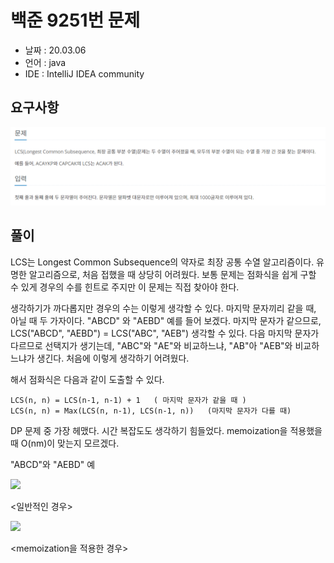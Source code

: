 # 백준 9251번 문제

* 날짜 : 20.03.06
* 언어 : java
* IDE : IntelliJ IDEA community 

## 요구사항

<img src="/doc/backjoon9251.png"> 

## 풀이

LCS는 Longest Common Subsequence의 약자로 최장 공통 수열 알고리즘이다.   유명한 알고리즘으로,  처음 접했을 때 상당히 어려웠다.   보통 문제는 점화식을 쉽게 구할 수 있게 경우의 수를 힌트로 주지만 이 문제는 직접 찾아야 한다. <br>

생각하기가 까다롭지만 경우의 수는 이렇게 생각할 수 있다.  마지막 문자끼리 같을 때, 아닐 때 두 가자이다.  "ABCD" 와 "AEBD" 예를 들어 보겠다.  마지막 문자가 같으므로,  LCS("ABCD", "AEBD") = LCS("ABC", "AEB") 생각할 수 있다.  다음 마지막 문자가 다르므로 선택지가 생기는데, "ABC"와 "AE"와 비교하느냐, "AB"아 "AEB"와 비교하느냐가 생긴다.  처음에 이렇게 생각하기 어려웠다. <br>

해서 점화식은 다음과 같이 도출할 수 있다. <br>

```
LCS(n, n) = LCS(n-1, n-1) + 1   ( 마지막 문자가 같을 때 )
LCS(n, n) = Max(LCS(n, n-1), LCS(n-1, n))   (마지막 문자가 다를 때)
```

DP 문제 중 가장 헤맸다. 시간 복잡도도 생각하기 힘들었다. memoization을 적용했을 때 O(nm)이 맞는지 모르겠다.<br>

"ABCD"와 "AEBD" 예

<img src="/doc/backjoon9251/tiemcomplexity1.png"> 

<일반적인 경우>

<img src="/doc/backjoon9251/tiemcomplexity2.png"> 

<memoization을 적용한 경우>

